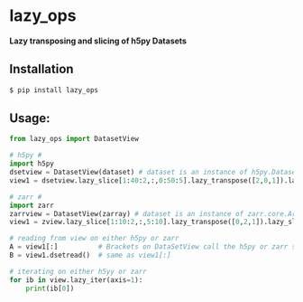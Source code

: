 # lazy_ops

<strong>Lazy transposing and slicing of h5py Datasets</strong>

## Installation

```bash
$ pip install lazy_ops
```

## Usage:

```python
from lazy_ops import DatasetView

# h5py #
import h5py
dsetview = DatasetView(dataset) # dataset is an instance of h5py.Dataset
view1 = dsetview.lazy_slice[1:40:2,:,0:50:5].lazy_transpose([2,0,1]).lazy_slice[8,5:10]

# zarr #
import zarr
zarrview = DatasetView(zarray) # dataset is an instance of zarr.core.Array
view1 = zview.lazy_slice[1:10:2,:,5:10].lazy_transpose([0,2,1]).lazy_slice[0:3,1:4]

# reading from view on either h5py or zarr
A = view1[:]          # Brackets on DataSetView call the h5py or zarr slicing method, returning the data
B = view1.dsetread()  # same as view1[:]

# iterating on either h5yy or zarr
for ib in view.lazy_iter(axis=1):
    print(ib[0])

```
